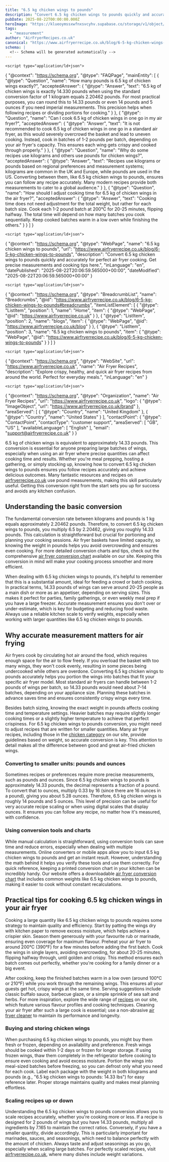 ```yaml
---
title: "6.5 kg chicken wings to pounds"
description: "Convert 6.5 kg chicken wings to pounds quickly and accurately for perfect air fryer cooking. Get precise measurements and cooking tips here."
pubDate: 2025-08-22T00:00:00.000Z
heroImage: "https://klueoymssxwfnxsvcyhv.supabase.co/storage/v1/object/public/Shmucket/6-5-kg-chicken-wings-to-pounds.webp"
tags:
  - "measurement"
author: "AirFryerRecipes.co.uk"
canonical: "https://www.airfryerrecipe.co.uk/blog/6-5-kg-chicken-wings-to-pounds"
schema: |
  <!-- Schema will be generated automatically -->
---
```

<script type="application/ld+json">
{
    "@context": "https://schema.org",
    "@type": "BlogPosting",
    "url": "https://www.airfryerrecipe.co.uk/blog/6-5-kg-chicken-wings-to-pounds",
    "mainEntityOfPage": {
        "@type": "WebPage",
        "@id": "https://www.airfryerrecipe.co.uk/blog/6-5-kg-chicken-wings-to-pounds"
    },
    "headline": "Easy 6.5 kg chicken wings to pounds conversion guide",
    "description": "Convert 6.5 kg chicken wings to pounds quickly and accurately for perfect air fryer cooking. Get precise measurements and cooking tips here.",
    "author": {
        "@type": "Person",
        "name": "AirFryerRecipes.co.uk",
        "url": "https://www.airfryerrecipe.co.uk/about",
        "image": {
            "@type": "ImageObject",
            "url": "https://klueoymssxwfnxsvcyhv.supabase.co/storage/v1/object/public/Shmucket/Me.jpg"
        }
    },
    "publisher": {
        "@type": "Organization",
        "name": "Air Fryer Recipe",
        "logo": {
            "@type": "ImageObject",
            "url": "https://cdn.prod.website-files.com/68224a465dfe9a7ab4f57570/6844191451a8b2f1e37e63cc_Untitled%20design%20-%202025-06-05T205644.948%20(1).png"
        }
    },
    "datePublished": "2025-08-22T20:06:59.565Z",
    "dateModified": "2025-08-22T20:06:59.565Z",
    "image": {
        "@type": "ImageObject",
        "url": "https://klueoymssxwfnxsvcyhv.supabase.co/storage/v1/object/public/Shmucket/6-5-kg-chicken-wings-to-pounds.webp"
    },
    "about": {
        "@type": "Thing",
        "name": "Measurement"
    },
    "articleSection": "Measurement",
    "inLanguage": "en-GB"
}
</script>

    <script type="application/ld+json">
{
    "@context": "https://schema.org",
    "@type": "FAQPage",
    "mainEntity": [
        {
            "@type": "Question",
            "name": "How many pounds is 6.5 kg of chicken wings exactly?",
            "acceptedAnswer": {
                "@type": "Answer",
                "text": "6.5 kg of chicken wings is exactly 14.330 pounds when using the standard conversion factor of 1 kilogram equals 2.20462 pounds. For most practical purposes, you can round this to 14.33 pounds or even 14 pounds and 5 ounces if you need imperial measurements. This precision helps when following recipes or dividing portions for cooking."
            }
        },
        {
            "@type": "Question",
            "name": "Can I cook 6.5 kg of chicken wings in one go in my air fryer?",
            "acceptedAnswer": {
                "@type": "Answer",
                "text": "It is not recommended to cook 6.5 kg of chicken wings in one go in a standard air fryer, as this would severely overcrowd the basket and lead to uneven cooking. Instead, cook in batches of 1-2 pounds per batch, depending on your air fryer's capacity. This ensures each wing gets crispy and cooked through properly."
            }
        },
        {
            "@type": "Question",
            "name": "Why do some recipes use kilograms and others use pounds for chicken wings?",
            "acceptedAnswer": {
                "@type": "Answer",
                "text": "Recipes use kilograms or pounds based on regional preferences and measurement systems; kilograms are common in the UK and Europe, while pounds are used in the US. Converting between them, like 6.5 kg chicken wings to pounds, ensures you can follow any recipe accurately. Many modern recipes provide both measurements to cater to a global audience."
            }
        },
        {
            "@type": "Question",
            "name": "How should I adjust cooking time for 6.5 kg of chicken wings in the air fryer?",
            "acceptedAnswer": {
                "@type": "Answer",
                "text": "Cooking time does not need adjustment for the total weight, but rather for each batch size. Cook each 1-2 pound batch at 200°C for 20-25 minutes, flipping halfway. The total time will depend on how many batches you cook sequentially. Keep cooked batches warm in a low oven while finishing the others."
            }
        }
    ]
}
</script>

    <script type="application/ld+json">
{
    "@context": "https://schema.org",
    "@type": "WebPage",
    "name": "6.5 kg chicken wings to pounds",
    "url": "https://www.airfryerrecipe.co.uk/blog/6-5-kg-chicken-wings-to-pounds",
    "description": "Convert 6.5 kg chicken wings to pounds quickly and accurately for perfect air fryer cooking. Get precise measurements and cooking tips here.",
    "inLanguage": "en",
    "datePublished": "2025-08-22T20:06:59.565000+00:00",
    "dateModified": "2025-08-22T20:06:59.565000+00:00"
}
</script>

    <script type="application/ld+json">
{
    "@context": "https://schema.org",
    "@type": "BreadcrumbList",
    "name": "Breadcrumbs",
    "@id": "https://www.airfryerrecipe.co.uk/blog/6-5-kg-chicken-wings-to-pounds#breadcrumbs",
    "itemListElement": [
        {
            "@type": "ListItem",
            "position": 1,
            "name": "Home",
            "item": {
                "@type": "WebPage",
                "@id": "https://www.airfryerrecipe.co.uk"
            }
        },
        {
            "@type": "ListItem",
            "position": 2,
            "name": "blogs",
            "item": {
                "@type": "WebPage",
                "@id": "https://www.airfryerrecipe.co.uk/blog"
            }
        },
        {
            "@type": "ListItem",
            "position": 3,
            "name": "6.5 kg chicken wings to pounds",
            "item": {
                "@type": "WebPage",
                "@id": "https://www.airfryerrecipe.co.uk/blog/6-5-kg-chicken-wings-to-pounds"
            }
        }
    ]
}
</script>

    <script type="application/ld+json">
{
    "@context": "https://schema.org",
    "@type": "WebSite",
    "url": "https://www.airfryerrecipe.co.uk",
    "name": "Air Fryer Recipes",
    "description": "Explore crispy, healthy, and quick air fryer recipes from around the world. Perfect for everyday meals.",
    "inLanguage": "en"
}
</script>

    <script type="application/ld+json">
{
    "@context": "https://schema.org",
    "@type": "Organization",
    "name": "Air Fryer Recipes",
    "url": "https://www.airfryerrecipe.co.uk",
    "logo": {
        "@type": "ImageObject",
        "url": "https://www.airfryerrecipe.co.uk/brand"
    },
    "areaServed": [
        {
            "@type": "Country",
            "name": "United Kingdom"
        },
        {
            "@type": "Country",
            "name": "United States"
        }
    ],
    "contactPoint": {
        "@type": "ContactPoint",
        "contactType": "customer support",
        "areaServed": [
            "GB",
            "US"
        ],
        "availableLanguage": [
            "English"
        ],
        "email": "support@airfryerrecipe.co.uk"
    }
}
</script>

<p>6.5 kg of chicken wings is equivalent to approximately 14.33 pounds. This conversion is essential for anyone preparing large batches of wings, especially when using an air fryer where precise quantities can affect cooking time and results. Whether you're meal prepping, hosting a gathering, or simply stocking up, knowing how to convert 6.5 kg chicken wings to pounds ensures you follow recipes accurately and achieve delicious outcomes. Many fantastic resources and recipes on <a href="https://www.airfryerrecipe.co.uk">airfryerrecipe.co.uk</a> use pound measurements, making this skill particularly useful. Getting this conversion right from the start sets you up for success and avoids any kitchen confusion.</p>

<h2>Understanding the basic conversion</h2>
<p>The fundamental conversion rate between kilograms and pounds is 1 kg equals approximately 2.20462 pounds. Therefore, to convert 6.5 kg chicken wings to pounds, you multiply 6.5 by 2.20462, giving you roughly 14.33 pounds. This calculation is straightforward but crucial for portioning and planning your cooking sessions. Air fryer baskets have limited capacity, so knowing the weight in pounds helps you avoid overcrowding and ensures even cooking. For more detailed conversion charts and tips, check out the comprehensive <a href="https://www.airfryerrecipe.co.uk/air-fryer-conversion-chart">air fryer conversion chart</a> available on our site. Keeping this conversion in mind will make your cooking process smoother and more efficient.</p>

<p>When dealing with 6.5 kg chicken wings to pounds, it's helpful to remember that this is a substantial amount, ideal for feeding a crowd or batch cooking. In practical terms, 14.33 pounds of wings can serve around 20-25 people as a main dish or more as an appetiser, depending on serving sizes. This makes it perfect for parties, family gatherings, or even weekly meal prep if you have a large freezer. Accurate measurement ensures you don't over or under-estimate, which is key for budgeting and reducing food waste. Always use a reliable kitchen scale to verify weights, especially when working with larger quantities like 6.5 kg chicken wings to pounds.</p>

<h2>Why accurate measurement matters for air frying</h2>
<p>Air fryers cook by circulating hot air around the food, which requires enough space for the air to flow freely. If you overload the basket with too many wings, they won't cook evenly, resulting in some pieces being undercooked while others are overdone. Converting 6.5 kg chicken wings to pounds accurately helps you portion the wings into batches that fit your specific air fryer model. Most standard air fryers can handle between 1-2 pounds of wings per batch, so 14.33 pounds would need about 7-14 batches, depending on your appliance size. Planning these batches in advance saves time and ensures consistently crispy wings every time.</p>

<p>Besides batch sizing, knowing the exact weight in pounds affects cooking time and temperature settings. Heavier batches may require slightly longer cooking times or a slightly higher temperature to achieve that perfect crispiness. For 6.5 kg chicken wings to pounds conversion, you might need to adjust recipes that are written for smaller quantities. Many air fryer recipes, including those in the <a href="https://www.airfryerrecipe.co.uk/recipe-category/chicken">chicken category</a> on our site, provide guidelines based on weight, so accurate conversion is key. This attention to detail makes all the difference between good and great air-fried chicken wings.</p>

<h3>Converting to smaller units: pounds and ounces</h3>
<p>Sometimes recipes or preferences require more precise measurements, such as pounds and ounces. Since 6.5 kg chicken wings to pounds is approximately 14.33 pounds, the decimal represents a fraction of a pound. To convert that to ounces, multiply 0.33 by 16 (since there are 16 ounces in a pound), giving you about 5.28 ounces. Therefore, 6.5 kg chicken wings is roughly 14 pounds and 5 ounces. This level of precision can be useful for very accurate recipe scaling or when using digital scales that display ounces. It ensures you can follow any recipe, no matter how it's measured, with confidence.</p>

<h3>Using conversion tools and charts</h3>
<p>While manual calculation is straightforward, using conversion tools can save time and reduce errors, especially when dealing with multiple measurements. Online converters or mobile apps allow you to input 6.5 kg chicken wings to pounds and get an instant result. However, understanding the math behind it helps you verify these tools and use them correctly. For quick reference, keeping a printed conversion chart in your kitchen can be incredibly handy. Our website offers a downloadable <a href="https://www.airfryerrecipe.co.uk/air-fryer-conversion-chart">air fryer conversion chart</a> that includes common weights like 6.5 kg chicken wings to pounds, making it easier to cook without constant recalculations.</p>

<h2>Practical tips for cooking 6.5 kg chicken wings in your air fryer</h2>
<p>Cooking a large quantity like 6.5 kg chicken wings to pounds requires some strategy to maintain quality and efficiency. Start by patting the wings dry with kitchen paper to remove excess moisture, which helps achieve a crispier skin. Season them generously with your favourite rub or marinade, ensuring even coverage for maximum flavour. Preheat your air fryer to around 200°C (390°F) for a few minutes before adding the first batch. Cook the wings in single layers, avoiding overcrowding, for about 20-25 minutes, flipping halfway through, until golden and crispy. This method ensures each batch comes out perfectly, whether you're cooking for a family dinner or a big event.</p>

<p>After cooking, keep the finished batches warm in a low oven (around 100°C or 210°F) while you work through the remaining wings. This ensures all your guests get hot, crispy wings at the same time. Serving suggestions include classic buffalo sauce, barbecue glaze, or a simple sprinkle of sea salt and herbs. For more inspiration, explore the wide range of <a href="https://www.airfryerrecipe.co.uk/recipes">recipes</a> on our site, which feature various flavour profiles and cooking techniques. Cleaning your air fryer after such a large cook is essential; use a non-abrasive <a href="https://www.airfryerrecipe.co.uk/air-fryer-cleaner">air fryer cleaner</a> to maintain its performance and longevity.</p>

<h3>Buying and storing chicken wings</h3>
<p>When purchasing 6.5 kg chicken wings to pounds, you might buy them fresh or frozen, depending on availability and preference. Fresh wings should be cooked within 1-2 days or frozen for longer storage. If using frozen wings, thaw them completely in the refrigerator before cooking to ensure even cooking and avoid excess moisture. Portion the wings into meal-sized batches before freezing, so you can defrost only what you need for each cook. Label each package with the weight in both kilograms and pounds (e.g., "6.5 kg chicken wings to pounds: 14.33 lbs") for easy reference later. Proper storage maintains quality and makes meal planning effortless.</p>

<h3>Scaling recipes up or down</h3>
<p>Understanding the 6.5 kg chicken wings to pounds conversion allows you to scale recipes accurately, whether you're cooking more or less. If a recipe is designed for 2 pounds of wings but you have 14.33 pounds, multiply all ingredients by 7.165 to maintain the correct ratios. Conversely, if you have a smaller quantity, divide accordingly. This is particularly important for marinades, sauces, and seasonings, which need to balance perfectly with the amount of chicken. Always taste and adjust seasonings as you go, especially when scaling large batches. For perfectly scaled recipes, visit <a href="https://www.airfryerrecipe.co.uk">airfryerrecipe.co.uk</a>, where many dishes include weight variations.</p>
